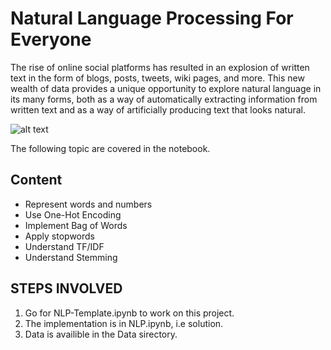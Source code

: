 # Natural Language Processing For Everyone

The rise of online social platforms has resulted in an explosion of written text in the form of blogs, posts, tweets, wiki pages, and more. This new wealth of data provides a unique opportunity to explore natural language in its many forms, both as a way of automatically extracting information from written text and as a way of artificially producing text that looks natural.

![alt text](https://chandanbp.github.io/img/portfolio/nlp.png "Logo Cover")

The following topic are covered in the notebook.
## Content
- Represent words and numbers
- Use One-Hot Encoding
- Implement Bag of Words
- Apply stopwords
- Understand TF/IDF
- Understand Stemming

STEPS INVOLVED
-------------------------------
  1. Go for NLP-Template.ipynb to work on this project.
  2. The implementation is in NLP.ipynb, i.e solution.
  3. Data is availible in the Data sirectory.
